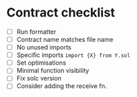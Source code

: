 # Contract checklist

- [ ] Run formatter
- [ ] Contract name matches file name
- [ ] No unused imports
- [ ] Specific imports `import {X} from Y.sol`
- [ ] Set optimisations
- [ ] Minimal function visibility
- [ ] Fix solc version
- [ ] Consider adding the receive fn.
